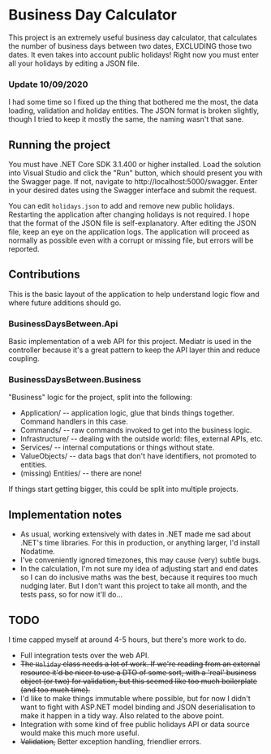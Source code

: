 # Business Day Calculator

This project is an extremely useful business day calculator, that calculates the number of business days between two dates, EXCLUDING those two dates. It even takes into account public holidays! Right now you must enter all your holidays by editing a JSON file.

### Update 10/09/2020

I had some time so I fixed up the thing that bothered me the most, the data loading, validation and holiday entities. The JSON format is broken slightly, though I tried to keep it mostly the same, the naming wasn't that sane.

## Running the project

You must have .NET Core SDK 3.1.400 or higher installed. Load the solution into Visual Studio and click the "Run" button, which should present you with the Swagger page. If not, navigate to http://localhost:5000/swagger. Enter in your desired dates using the Swagger interface and submit the request.

You can edit `holidays.json` to add and remove new public holidays. Restarting the application after changing holidays is not required. I hope that the format of the JSON file is self-explanatory. After editing the JSON file, keep an eye on the application logs. The application will proceed as normally as possible even with a corrupt or missing file, but errors will be reported.

## Contributions

This is the basic layout of the application to help understand logic flow and where future additions should go.

### BusinessDaysBetween.Api

Basic implementation of a web API for this project. Mediatr is used in the controller because it's a great pattern to keep the API layer thin and reduce coupling.

### BusinessDaysBetween.Business

"Business" logic for the project, split into the following:

* Application/ -- application logic, glue that binds things together. Command handlers in this case.
* Commands/ -- raw commands invoked to get into the business logic.
* Infrastructure/ -- dealing with the outside world: files, external APIs, etc.
* Services/ -- internal computations or things without state.
* ValueObjects/ -- data bags that don't have identifiers, not promoted to entities.
* (missing) Entities/ -- there are none!

If things start getting bigger, this could be split into multiple projects.

## Implementation notes

* As usual, working extensively with dates in .NET made me sad about .NET's time libraries. For this in production, or anything larger, I'd install Nodatime.
* I've conveniently ignored timezones, this may cause (very) subtle bugs.
* In the calculation, I'm not sure my idea of adjusting start and end dates so I can do inclusive maths was the best, because it requires too much nudging later. But I don't want this project to take all month, and the tests pass, so for now it'll do...

## TODO

I time capped myself at around 4-5 hours, but there's more work to do.

* Full integration tests over the web API.
* ~~The `Holiday` class needs a lot of work. If we're reading from an external resource it'd be nicer to use a DTO of some sort, with a 'real' business object (or two) for validation, but this seemed like too much boilerplate (and too much time).~~
* I'd like to make things immutable where possible, but for now I didn't want to fight with ASP.NET model binding and JSON deserialisation to make it happen in a tidy way. Also related to the above point.
* Integration with some kind of free public holidays API or data source would make this much more useful.
* ~~Validation,~~ Better exception handling, friendlier errors.
